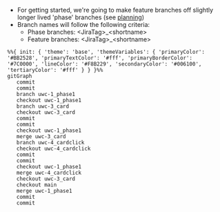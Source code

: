 - For getting started, we're going to make feature branches off slightly longer lived 'phase' branches (see [planning](planning.md))
- Branch names will follow the following criteria:
	- Phase branches: \<JiraTag>_\<shortname>
	- Feature branches: \<JiraTag>_\<shortname>

```mermaid
%%{ init: { 'theme': 'base', 'themeVariables': { 'primaryColor': '#BB2528', 'primaryTextColor': '#fff', 'primaryBorderColor': '#7C0000', 'lineColor': '#F8B229', 'secondaryColor': '#006100', 'tertiaryColor': '#fff' } } }%%
gitGraph
   commit
   commit
   branch uwc-1_phase1
   checkout uwc-1_phase1
   branch uwc-3_card
   checkout uwc-3_card
   commit
   commit
   checkout uwc-1_phase1
   merge uwc-3_card
   branch uwc-4_cardclick
   checkout uwc-4_cardclick
   commit
   commit
   checkout uwc-1_phase1
   merge uwc-4_cardclick
   checkout uwc-3_card
   checkout main
   merge uwc-1_phase1
   commit
   commit
```
